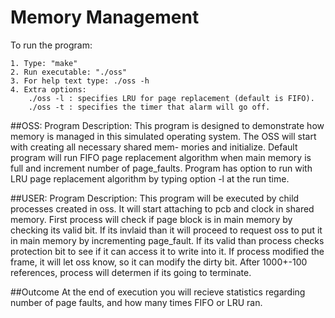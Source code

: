 # Memory Management

To run the program:

	1. Type: "make"
	2. Run executable: "./oss"
	3. For help text type: ./oss -h
	4. Extra options:
		./oss -l : specifies LRU for page replacement (default is FIFO).
		./oss -t : specifies the timer that alarm will go off.

##OSS:
Program Description: This program is designed to demonstrate how memory is managed in
this simulated operating system. The OSS will start with creating all necessary shared mem-
mories and initialize. Default program will run FIFO page replacement algorithm when main
memory is full and increment number of page_faults. Program has option to run with LRU page
replacement algorithm by typing option -l at the run time.
  
##USER:
Program Description: This program will be executed by child processes created in oss.
It will start attaching to pcb and clock in shared memory.
First process will check if page block is in main memory by checking its valid bit. If
its invlaid than it will proceed to request oss to put it in main memory by incrementing
page_fault.
If its valid than process checks protection bit to see if it can access it to write into
it. If process modified the frame, it will let oss know, so it can modify the dirty bit.
After 1000+-100 references, process will determen if its going to terminate.

##Outcome
At the end of execution you will recieve statistics regarding number of page faults, and how many
times FIFO or LRU ran.
 

